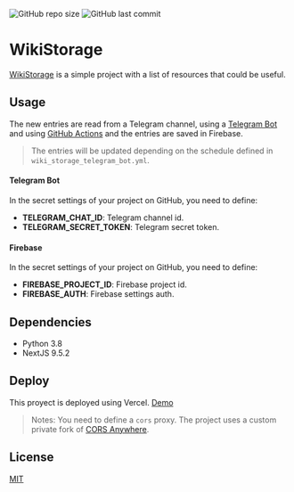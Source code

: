 <p>
     <img alt="GitHub repo size" src="https://img.shields.io/github/repo-size/Alejandroid17/wikistorage">
     <img alt="GitHub last commit" src="https://img.shields.io/github/last-commit/Alejandroid17/wikistorage">
</p>

# WikiStorage

[WikiStorage](https://wikistorage.vercel.app/) is a simple project with a list of resources that could be useful.

## Usage

The new entries are read from a Telegram channel, using a [Telegram Bot](https://core.telegram.org/bots) and using
[GitHub Actions](https://docs.github.com/es/actions) and the entries are saved in Firebase.

> The entries will be updated depending on the schedule defined in `wiki_storage_telegram_bot.yml`.

#### Telegram Bot

In the secret settings of your project on GitHub, you need to define:

- **TELEGRAM_CHAT_ID**: Telegram channel id.
- **TELEGRAM_SECRET_TOKEN**: Telegram secret token.

#### Firebase

In the secret settings of your project on GitHub, you need to define:

- **FIREBASE_PROJECT_ID**: Firebase project id.
- **FIREBASE_AUTH**: Firebase settings auth.

## Dependencies

- Python 3.8
- NextJS 9.5.2

## Deploy

This proyect is deployed using Vercel. [Demo](https://wikistorage.vercel.app/)

> Notes: You need to define a `cors` proxy. The project uses a custom private fork of [CORS Anywhere](https://github.com/Rob--W/cors-anywhere).

## License
[MIT](https://choosealicense.com/licenses/mit/)
